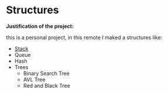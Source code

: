 # Structures

**Justification of the project:**

this is a personal project, in this remote I maked a structures like:

  - [Stack](src/Stack)
  - Queue
  - Hash
  - Trees
    * Binary Search Tree
    * AVL Tree
    * Red and Black Tree
